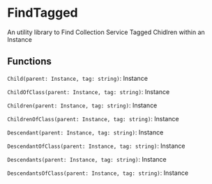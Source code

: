 # FindTagged
An utility library to Find Collection Service Tagged Chidlren within an Instance


## Functions
`Child(parent: Instance, tag: string)`: Instance

`ChildOfClass(parent: Instance, tag: string)`: Instance

`Children(parent: Instance, tag: string)`: Instance

`ChildrenOfClass(parent: Instance, tag: string)`: Instance

`Descendant(parent: Instance, tag: string)`: Instance

`DescendantOfClass(parent: Instance, tag: string)`: Instance

`Descendants(parent: Instance, tag: string)`: Instance

`DescendantsOfClass(parent: Instance, tag: string)`: Instance


